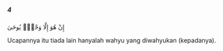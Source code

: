 ##### 4

<span class="ayah">إِنْ هُوَ إِلَّا وَحْىٌۭ يُوحَىٰ</span>

<span class="ayah_translation">Ucapannya itu tiada lain hanyalah wahyu yang diwahyukan (kepadanya).</span>
